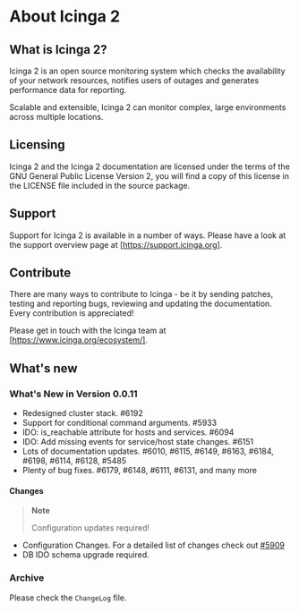 # <a id="about-icinga2"></a> About Icinga 2

## <a id="what-is-icinga2"></a> What is Icinga 2?

Icinga 2 is an open source monitoring system which checks the availability of your
network resources, notifies users of outages and generates performance data for reporting.

Scalable and extensible, Icinga 2 can monitor complex, large environments across
multiple locations.

## <a id="licensing"></a> Licensing

Icinga 2 and the Icinga 2 documentation are licensed under the terms of the GNU
General Public License Version 2, you will find a copy of this license in the
LICENSE file included in the source package.

## <a id="support"></a> Support

Support for Icinga 2 is available in a number of ways. Please have a look at
the support overview page at [https://support.icinga.org].

## <a id="contribute"></a> Contribute

There are many ways to contribute to Icinga - be it by sending patches, testing and
reporting bugs, reviewing and updating the documentation. Every contribution
is appreciated!

Please get in touch with the Icinga team at [https://www.icinga.org/ecosystem/].

## <a id="whats-new"></a> What's new

### What's New in Version 0.0.11

* Redesigned cluster stack. #6192
* Support for conditional command arguments. #5933
* IDO: is_reachable attribute for hosts and services. #6094
* IDO: Add missing events for service/host state changes. #6151
* Lots of documentation updates. #6010, #6115, #6149, #6163, #6184, #6198, #6114, #6128, #5485
* Plenty of bug fixes. #6179, #6148, #6111, #6131, and many more

#### Changes

> **Note**
>
> Configuration updates required!

* Configuration Changes. For a detailed list of changes check out [#5909](https://dev.icinga.org/issues/5909)
* DB IDO schema upgrade required.

### Archive

Please check the `ChangeLog` file.
